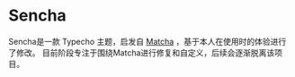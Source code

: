 # Sencha
Sencha是一款 Typecho 主题，启发自 [Matcha](https://github.com/BigCoke233/matcha) ，基于本人在使用时的体验进行了修改。
目前阶段专注于围绕Matcha进行修复和自定义，后续会逐渐脱离该项目。
